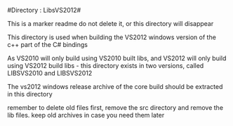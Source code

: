 #Directory : LibsVS2012#

This is a marker readme do not delete it, or this directory will disappear

This directory is used when building the VS2012 windows version of the c++ part of the C# bindings  

As VS2010 will only build using VS2010 built libs, and VS2012 will only build using VS2012 build libs - this directory exists in two versions, called LIBSVS2010 and LIBSVS2012

The vs2012 windows release archive of the core build should be extracted in this directory

remember to delete old files first, remove the src directory and remove the lib files.
keep old archives in case you need them later
